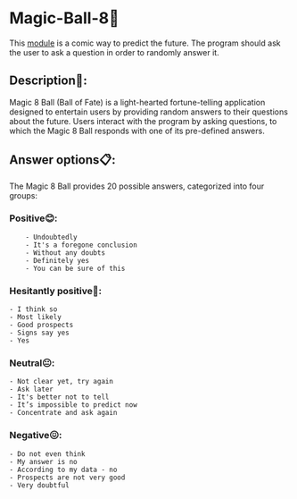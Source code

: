 # Magic-Ball-8🎱

This [module](./magic_ball_8.py) is a comic way to predict the future. The program should ask the user to ask a question in order to randomly answer it. 

## Description📖:
Magic 8 Ball (Ball of Fate) is a light-hearted fortune-telling application designed to entertain users by providing random answers to their questions about the future. 
Users interact with the program by asking questions, to which the Magic 8 Ball responds with one of its pre-defined answers.

## Answer options📋:
The Magic 8 Ball provides 20 possible answers, categorized into four groups:

### Positive😊:
        - Undoubtedly
        - It's a foregone conclusion
        - Without any doubts
        - Definitely yes
        - You can be sure of this

### Hesitantly positive🙂:
    - I think so
    - Most likely
    - Good prospects
    - Signs say yes
    - Yes

### Neutral😐:
    - Not clear yet, try again
    - Ask later
    - It's better not to tell
    - It’s impossible to predict now
    - Concentrate and ask again

### Negative😖:
    - Do not even think
    - My answer is no
    - According to my data - no
    - Prospects are not very good
    - Very doubtful

